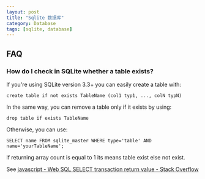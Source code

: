 ```yaml
---
layout: post
title: "Sqlite 数据库"
category: Database
tags: [sqlite, database]
--- 
```


## FAQ

### How do I check in SQLite whether a table exists?

If you're using SQLite version 3.3+ you can easily create a table with:   

```
create table if not exists TableName (col1 typ1, ..., colN typN)
```

In the same way, you can remove a table only if it exists by using:

```
drop table if exists TableName
```

Otherwise, you can use:

```
SELECT name FROM sqlite_master WHERE type='table' AND name='yourTableName';
```

if returning array count is equal to 1 its means table exist else not exist.

See [javascript - Web SQL SELECT transaction return value - Stack Overflow](http://stackoverflow.com/questions/7816509/web-sql-select-transaction-return-value)